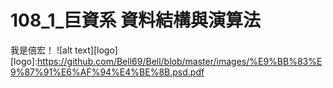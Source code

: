 # 108_1_巨資系 資料結構與演算法  
我是倍宏！
![alt text][logo]
[logo]:https://github.com/Bell69/Bell/blob/master/images/%E9%BB%83%E9%87%91%E6%AF%94%E4%BE%8B.psd.pdf
